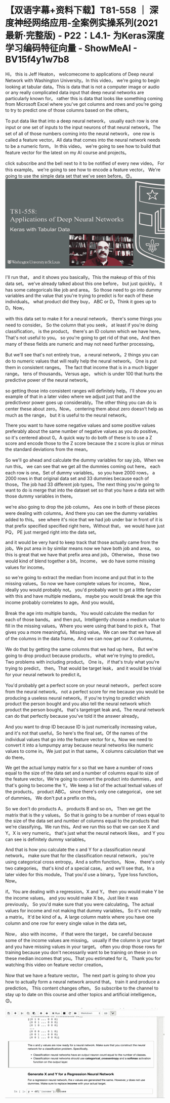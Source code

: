 # 【双语字幕+资料下载】T81-558 ｜ 深度神经网络应用-全案例实操系列(2021最新·完整版) - P22：L4.1- 为Keras深度学习编码特征向量 - ShowMeAI - BV15f4y1w7b8

Hi， this is Jeff Heaton， welcomecome to applications of Deep neural Network with Washington University。In this video， we're going to begin looking at tabular data。This is data that is not a computer image or audio or any really complicated data input that deep neural networks are particularly known for。 rather this is data that looks like something coming from Microsoft Excel where you've got columns and rows and you're going to try to predict one of those columns based on the others。

To put data like that into a deep neural network， usually each row is one input or one set of inputs to the input neurons of that neural network。The set of all of those numbers coming into the neural network， one row is called a feature vector。All data that comes into the neural network needs to be a numeric form。 In this video。 we're going to see how to build that feature vector for the latest on my AI course and projects。

 click subscribe and the bell next to it to be notified of every new video。 For this example。 we're going to see how to encode a feature vector。 We're going to use the simple data set that we've seen before。😊。![](img/04abe3c48902ea74356b7dd00d915cc9_1.png)

I'll run that， and it shows you basically。This the makeup of this of this data set。 we've already talked about this one before， but just quickly。 it has some categoricals like job and area。 So those need to go into dummy variables and the value that you're trying to predict is for each of these individuals。 what product did they buy， ABC or D。Think it goes up to D。Now。

 with this data set to make it for a neural network， there's some things you need to consider。 So the column that you seek， at least if you're doing classification， is the product。 there's an ID column which we have here。 That's not useful to you。 so you're going to get rid of that one。And then many of these fields are numeric and may not need further processing。

But we'll see that's not entirely true， a neural network。2 things you can do to numeric values that will really help the neural network。 One is put them in consistent ranges。 The fact that income that is in a much bigger range。 tens of thousands。Versus age， which is under 100 that hurts the predictive power of the neural network。

 so getting those into consistent ranges will definitely help。I'll show you an example of that in a later video where we adjust just that and the predictiveor power goes up considerably。The other thing you can do is center these about zero。Now。 centering them about zero doesn't help as much as the range， but it is useful to the neural network。

There you want to have some negative values and some positive values preferably about the same number of negative values as you do positive。 so it's centered about 0。A quick way to do both of these is to use a Z score and encode those to the Z score because the z score is plus or minus the standard deviations from the mean。

So we'll go ahead and calculate the dummy variables for say job。When we run this。 we can see that we get all the dummies coming out here。 each each row is one。Set of dummy variables。 so you have 2000 rows， a 2000 rows in that original data set and 33 dummies because each of those。The job had 33 different job types。The next thing you're going to want to do is merge that into the dataset set so that you have a data set with those dummy variables in there。

 we're also going to drop the job column。 Aes one in both of these pieces were dealing with columns。And there you can see the dummy variables added to this。 see where it's nice that we had job under bar in front of it is that prefix specified specified right here。Without that， we would have just PQ， PE just merged right into the data set。

 and it would be very hard to keep track that those actually came from the job。We put area in by similar means now we have both job and area。 so this is great that we have that prefix area and job。Otherwise。 those two would kind of blend together a bit。Income， we do have some missing values for income。

 so we're going to extract the median from income and put that in to the missing values。So now we have complete values for income。 Now， ideally you would probably not。 you'd probably want to get a little fancier with this and have multiple medians。 maybe you would break the age this income probably correlates to age。And you would。

Break the age into multiple bands。 You would calculate the median for each of those bands。 and then put。Intelligently choose a medium value to fill in the missing values。Where you were using that band to pick it。That gives you a more meaningful。Missing value。We can see that we have all of the columns in the data frame。And we can now get our X columns。

 We do that by getting the same columns that we had up here。 But we're going to drop product because products， what we're trying to predict。 Two problems with including product。 One is， if that's truly what you're trying to predict， then。That would be target leak， and it would be trivial for your neural network to predict it。

 You'd probably get a perfect score on your neural network， perfect score from the neural network。 not a perfect score for me because you would be producing a useless neural network。If you're trying to predict which product the person bought and you also tell the neural network which product the person bought。 that's targetrget leak and。The neural network can do that perfectly because you've told it the answer already。

And you want to drop ID because ID is just numerically increasing value， and it's not that useful。So here's the final set。Of the names of the individual values that go into the feature vector for x。Now we need to convert it into a lumpumpy array because neural networks like numeric values to come in。We just put in that same。X columns calculation that we do there。

We get the actual lumpy matrix for x so that we have a number of rows equal to the size of the data set and a number of columns equal to size of the feature vector。We're going to convert the product into dummies， and that's going to become the Y。We keep a list of the actual textual values of the products， product ABC。 since there's only one categorical， one set of dummies。 We don't put a prefix on this。

 So we don't do products A， products B and so on。 Then we get the matrix that is the y values。 So that is going to be a number of rows equal to the size of the data set and number of columns equal to the products that we're classifying。We run this。And we run this so that we can see X and Y。X is very numeric。 that's just what the neural network likes， and Y you can see is definitely dummy variables。

And that is how you calculate the x and Y for a classification neural network。 make sure that for the classification neural network， you're using categorical cross entropy。And a softm function。 Now， there's only two categories。 that's kind of a special case。 and we'll see that。In a later video for this module。That you'd use a binary。Type loss function。Now。

 if。You are dealing with a regression。X and Y。 then you would make Y be the income values。 and you would make X be。Just like it was previously。 So you'd make sure that you were calculating。The actual values for income and not making that dummy variables。 So it's not really a matrix。 It'd be kind of a。A large column matrix where you have one column and one row for every single value in the data set。

 Now， also with income， if that were the target， be careful because some of the income values are missing。 usually if the column is your target and you have missing values in your target。 often you drop those rows for training because you don't necessarily want to be training on these in on these median incomes that you。That you estimated for it。 Thank you for watching this video on feature vector creation。

 Now that we have a feature vector。 The next part is going to show you how to actually form a neural network around that。 train it and produce a prediction。 This content changes often。 So subscribe to the channel to stay up to date on this course and other topics and artificial intelligence。😊。

![](img/04abe3c48902ea74356b7dd00d915cc9_3.png)